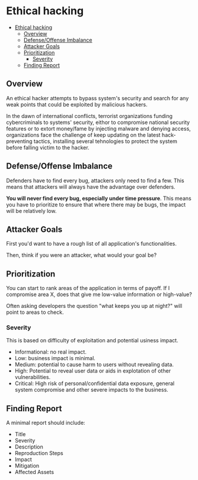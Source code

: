 # Ethical hacking

- [Ethical hacking](#ethical-hacking)
  - [Overview](#overview)
  - [Defense/Offense Imbalance](#defenseoffense-imbalance)
  - [Attacker Goals](#attacker-goals)
  - [Prioritization](#prioritization)
    - [Severity](#severity)
  - [Finding Report](#finding-report)

## Overview

An ethical hacker attempts to bypass system's security and search for any weak points that could be exploited by malicious hackers.

In the dawn of international conflicts, terrorist organizations funding cybercriminals to systems' security, eithor to compromise national security features or to extort money/fame by injecting malware and denying access, organizations face the challenge of keep updating on the latest hack-preventing tactics, installing several tehnologies to protect the system before falling victim to the hacker.

## Defense/Offense Imbalance

Defenders have to find every bug, attackers only need to find a few. This means that attackers will always have the advantage over defenders.

__You will never find every bug, especially under time pressure__. This means you have to prioritize to ensure that where there may be bugs, the impact will be relatively low.

## Attacker Goals

First you'd want to have a rough list of all application's functionalities.

Then, think if you were an attacker, what would your goal be?

## Prioritization

You can start to rank areas of the application in terms of payoff. If I compromise area X, does that give me low-value information or high-value?

Often asking developers the question "what keeps you up at night?" will point to areas to check.

### Severity

This is based on difficulty of exploitation and potential usiness impact.

* Informational: no real impact.
* Low: business impact is minimal.
* Medium: potential to cause harm to users without revealing data.
* High: Potential to reveal user data or aids in explotation of other vulnerabilities.
* Critical: High risk of personal/confidential data exposure, general system compromise and other severe impacts to the business.

## Finding Report

A minimal report should include:

* Title
* Severity
* Description
* Reproduction Steps
* Impact
* Mitigation
* Affected Assets
